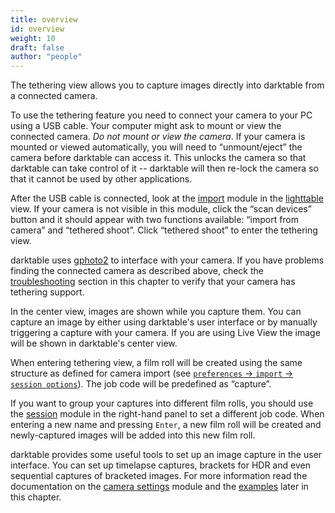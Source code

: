 ```yaml
---
title: overview
id: overview
weight: 10
draft: false
author: "people"
---
```


The tethering view allows you to capture images directly into darktable from a connected camera.

To use the tethering feature you need to connect your camera to your PC using a USB cable. Your computer might ask to mount or view the connected camera. _Do not mount or view the camera_. If your camera is mounted or viewed automatically, you will need to “unmount/eject” the camera before darktable can access it. This unlocks the camera so that darktable can take control of it -- darktable will then re-lock the camera so that it cannot be used by other applications.

After the USB cable is connected, look at the [import](../module-reference/utility-modules/lighttable/import.md) module in the [lighttable](../lighttable/_index.md) view. If your camera is not visible in this module, click the “scan devices” button and it should appear with two functions available: “import from camera” and “tethered shoot”. Click “tethered shoot” to enter the tethering view.

darktable uses [gphoto2](https://github.com/gphoto/gphoto2) to interface with your camera. If you have problems finding the connected camera as described above, check the [troubleshooting](./troubleshooting.md) section in this chapter to verify that your camera has tethering support.

In the center view, images are shown while you capture them. You can capture an image by either using darktable's user interface or by manually triggering a capture with your camera. If you are using Live View the image will be shown in darktable's center view.

When entering tethering view, a film roll will be created using the same structure as defined for camera import (see [`preferences` -> `import` -> `session options`](../preferences-settings/import.md)). The job code will be predefined as “capture”.

If you want to group your captures into different film rolls, you should use the [session](../module-reference/utility-modules/tethering/session.md) module in the right-hand panel to set a different job code. When entering a new name and pressing `Enter`, a new film roll will be created and newly-captured images will be added into this new film roll.

darktable provides some useful tools to set up an image capture in the user interface. You can set up timelapse captures, brackets for HDR and even sequential captures of bracketed images. For more information read the documentation on the [camera settings](../module-reference/utility-modules/tethering/camera-settings.md) module and the [examples](./examples.md) later in this chapter.
